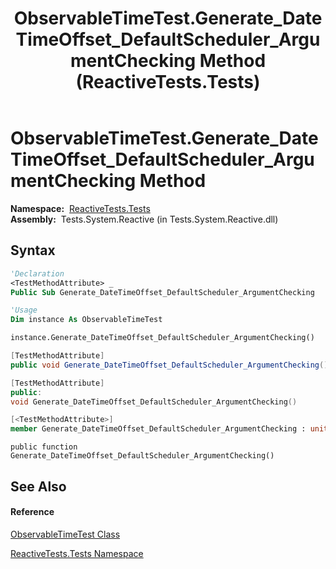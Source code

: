 ﻿---
title: ObservableTimeTest.Generate_DateTimeOffset_DefaultScheduler_ArgumentChecking Method  (ReactiveTests.Tests)
TOCTitle: Generate_DateTimeOffset_DefaultScheduler_ArgumentChecking Method
ms:assetid: M:ReactiveTests.Tests.ObservableTimeTest.Generate_DateTimeOffset_DefaultScheduler_ArgumentChecking
ms:mtpsurl: https://msdn.microsoft.com/en-us/library/reactivetests.tests.observabletimetest.generate_datetimeoffset_defaultscheduler_argumentchecking(v=VS.103)
ms:contentKeyID: 36620050
ms.date: 06/28/2011
mtps_version: v=VS.103
f1_keywords:
- ReactiveTests.Tests.ObservableTimeTest.Generate_DateTimeOffset_DefaultScheduler_ArgumentChecking
dev_langs:
- CSharp
- JScript
- VB
- FSharp
- c++
---

# ObservableTimeTest.Generate\_DateTimeOffset\_DefaultScheduler\_ArgumentChecking Method

**Namespace:**  [ReactiveTests.Tests](hh289046\(v=vs.103\).md)  
**Assembly:**  Tests.System.Reactive (in Tests.System.Reactive.dll)

## Syntax

``` vb
'Declaration
<TestMethodAttribute> _
Public Sub Generate_DateTimeOffset_DefaultScheduler_ArgumentChecking
```

``` vb
'Usage
Dim instance As ObservableTimeTest

instance.Generate_DateTimeOffset_DefaultScheduler_ArgumentChecking()
```

``` csharp
[TestMethodAttribute]
public void Generate_DateTimeOffset_DefaultScheduler_ArgumentChecking()
```

``` c++
[TestMethodAttribute]
public:
void Generate_DateTimeOffset_DefaultScheduler_ArgumentChecking()
```

``` fsharp
[<TestMethodAttribute>]
member Generate_DateTimeOffset_DefaultScheduler_ArgumentChecking : unit -> unit 
```

``` jscript
public function Generate_DateTimeOffset_DefaultScheduler_ArgumentChecking()
```

## See Also

#### Reference

[ObservableTimeTest Class](hh315045\(v=vs.103\).md)

[ReactiveTests.Tests Namespace](hh289046\(v=vs.103\).md)

